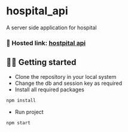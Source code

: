 # hospital_api

A server side application for hospital

### 🔗 Hosted link: [hostpital api](https://hospital-api-vhho.onrender.com)

## 🧑‍💻 Getting started

- Clone the repository in your local system
- Change the db and session key as required
- Install all required packages

```bash
npm install
```

- Run project

```bash
npm start
```
